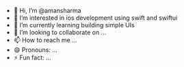 - 👋 Hi, I’m @amansharma
- 👀 I’m interested in ios development using swift and swiftui
- 🌱 I’m currently learning building simple UIs
- 💞️ I’m looking to collaborate on ...
- 📫 How to reach me ...
- 😄 Pronouns: ...
- ⚡ Fun fact: ...

<!---
amanveersharma/amanveersharma is a ✨ special ✨ repository because its `README.md` (this file) appears on your GitHub profile.
You can click the Preview link to take a look at your changes.
--->
